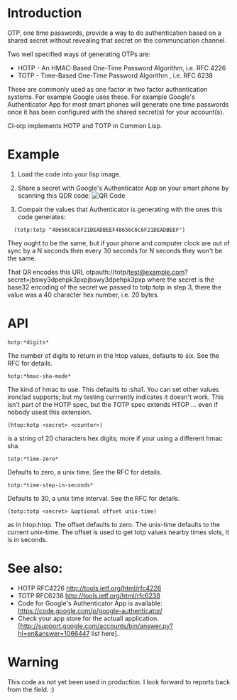 # Introduction

OTP, one time passwords, provide a way to do authentication based on a shared secret without revealing that secret on the communciation channel.

Two well specified ways of generating OTPs are:
 * HOTP - An HMAC-Based One-Time Password Algorithm, i.e. RFC 4226
 * TOTP - Time-Based One-Time Password Algorithm , i.e. RFC 6238

These are commonly used as one factor in two factor authentication
systems.  For example Google uses these.  For example Google's
Authenticator App for most smart phones will generate one time
passwords once it has been configured with the shared secret(s) for
your account(s).

Cl-otp implements HOTP and TOTP in Common Lisp.

# Example

1. Load the code into your lisp image.
2. Share a secret with Google's Authenticator App on your smart phone by scanning this QDR code:
![QR Code](https://www.evernote.com/shard/s2/sh/b6ef5d38-95d4-4f9c-9e87-2a9322e27cbc/db903985ef9ab7f7d4444854f13dc604/res/75b5ae09-a4ff-45e7-84c9-f9e5328ca567/skitch.png?resizeSmall&width=832 "otpauth://totp/test@example.com?secret=jbswy3dpehpk3pxpjbswy3dpehpk3pxp")

3. Compair the values that Authenticator is generating with the ones this code generates:
```common-lisp
  (totp:totp "48656C6C6F21DEADBEEF48656C6C6F21DEADBEEF")
```

They ought to be the same, but if your phone and computer clock are out of sync by a N seconds then every 30 seconds for N seconds they won't be the same.

That QR encodes this URL otpauth://totp/test@example.com?secret=jbswy3dpehpk3pxpjbswy3dpehpk3pxp
where the secret is the base32 encoding of the secret we passed to totp:totp in step 3, there the value was a 40 character hex number, i.e. 20 bytes.

# API

```common-lisp
hotp:*digits*
```
The number of digits to return in the htop values, defaults to six.  See the RFC for details.

```common-lisp
hotp:*hmac-sha-mode*
```
The kind of hmac to use.  This defaults to :sha1.  You can set other values
ironclad supports; but my testing currrently indicates it doesn't work.  This
isn't part of the HOTP spec, but the TOTP spec extends HTOP ... even if nobody
usest this extension.

```common-lisp
(htop:hotp <secret> <counter>)
```
<secret> is a string of 20 characters hex digits; more if your using a different hmac sha.
```common-lisp
totp:*time-zero*
```
Defaults to zero, a unix time.  See the RFC for details.
```common-lisp
totp:*time-step-in-seconds*
```
Defaults to 30, a unix time interval.  See the RFC for details.

```common-lisp
(totp:totp <secret> &optional offset unix-time)
```
<secret> as in htop:htop.  The offset defaults to zero.  The unix-time defaults
to the current unix-time.  The offset is used to get totp values nearby times
slots, it is in seconds.

# See also:
+ HOTP RFC4226 http://tools.ietf.org/html/rfc4226
+ TOTP RFC6238 http://tools.ietf.org/html/rfc6238
+ Code for Google's Authenticator App is available: https://code.google.com/p/google-authenticator/
+ Check your app store for the actuall application. [http://support.google.com/accounts/bin/answer.py?hl=en&answer=1066447 list here].

# Warning
This code as not yet been used in production.  I look forward to reports back from the field.  :)
